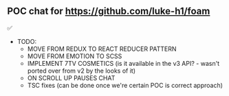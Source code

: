 ## POC chat for https://github.com/luke-h1/foam


✅

- TODO:
  - MOVE FROM REDUX TO REACT REDUCER PATTERN
  - MOVE FROM EMOTION TO SCSS
  - IMPLEMENT 7TV COSMETICS (is it available in the v3 API? - wasn't ported over from v2 by the looks of it)
  - ON SCROLL UP PAUSES CHAT
  - TSC fixes (can be done once we're certain POC is correct approach)
